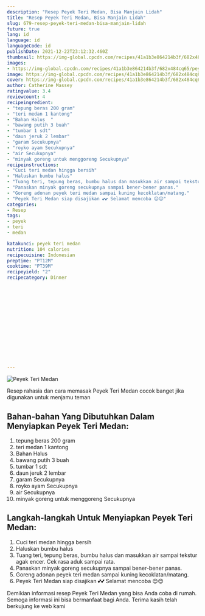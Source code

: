 ```yaml
---
description: "Resep Peyek Teri Medan, Bisa Manjain Lidah"
title: "Resep Peyek Teri Medan, Bisa Manjain Lidah"
slug: 679-resep-peyek-teri-medan-bisa-manjain-lidah
future: true
lang: id
language: id
languageCode: id
publishDate: 2021-12-22T23:12:32.460Z 
thumbnail: https://img-global.cpcdn.com/recipes/41a1b3e864214b3f/682x484cq65/peyek-teri-medan-foto-resep-utama.webp
images:
- https://img-global.cpcdn.com/recipes/41a1b3e864214b3f/682x484cq65/peyek-teri-medan-foto-resep-utama.webp
image: https://img-global.cpcdn.com/recipes/41a1b3e864214b3f/682x484cq65/peyek-teri-medan-foto-resep-utama.webp
cover: https://img-global.cpcdn.com/recipes/41a1b3e864214b3f/682x484cq65/peyek-teri-medan-foto-resep-utama.webp
author: Catherine Massey
ratingvalue: 3.4
reviewcount: 4
recipeingredient:
- "tepung beras 200 gram"
- "teri medan 1 kantong"
- "Bahan Halus  "
- "bawang putih 3 buah"
- "tumbar 1 sdt"
- "daun jeruk 2 lembar"
- "garam Secukupnya"
- "royko ayam Secukupnya"
- "air Secukupnya"
- "minyak goreng untuk menggoreng Secukupnya"
recipeinstructions:
- "Cuci teri medan hingga bersih"
- "Haluskan bumbu halus"
- "Tuang teri, tepung beras, bumbu halus dan masukkan air sampai tekstur agak encer. Cek rasa aduk sampai rata."
- "Panaskan minyak goreng secukupnya sampai bener-bener panas."
- "Goreng adonan peyek teri medan sampai kuning kecoklatan/matang."
- "Peyek Teri Medan siap disajikan 💕💕 Selamat mencoba 😊😊"
categories:
- Resep
tags:
- peyek
- teri
- medan

katakunci: peyek teri medan 
nutrition: 104 calories
recipecuisine: Indonesian
preptime: "PT12M"
cooktime: "PT39M"
recipeyield: "2"
recipecategory: Dinner


     
    
    
    
    
    
    
    
    
    
    
      
    
---
```



![Peyek Teri Medan](https://img-global.cpcdn.com/recipes/41a1b3e864214b3f/682x484cq65/peyek-teri-medan-foto-resep-utama.webp)

Resep rahasia dan cara memasak  Peyek Teri Medan cocok banget jika digunakan untuk menjamu teman

<!--inarticleads1-->

## Bahan-bahan Yang Dibutuhkan Dalam Menyiapkan Peyek Teri Medan:

1. tepung beras 200 gram
1. teri medan 1 kantong
1. Bahan Halus  
1. bawang putih 3 buah
1. tumbar 1 sdt
1. daun jeruk 2 lembar
1. garam Secukupnya
1. royko ayam Secukupnya
1. air Secukupnya
1. minyak goreng untuk menggoreng Secukupnya



<!--inarticleads2-->

## Langkah-langkah Untuk Menyiapkan Peyek Teri Medan:

1. Cuci teri medan hingga bersih
1. Haluskan bumbu halus
1. Tuang teri, tepung beras, bumbu halus dan masukkan air sampai tekstur agak encer. Cek rasa aduk sampai rata.
1. Panaskan minyak goreng secukupnya sampai bener-bener panas.
1. Goreng adonan peyek teri medan sampai kuning kecoklatan/matang.
1. Peyek Teri Medan siap disajikan 💕💕 Selamat mencoba 😊😊




Demikian informasi  resep Peyek Teri Medan   yang bisa Anda coba di rumah. Semoga informasi ini bisa bermanfaat bagi Anda. Terima kasih telah berkujung ke web kami
